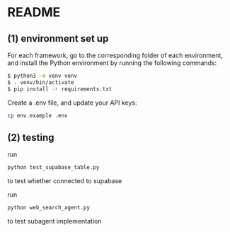 # README
## (1) environment set up
For each framework, go to the corresponding folder of each environment, and install the Python environment by running the following commands:
```bash
$ python3 -m venv venv
$ . venv/bin/activate
$ pip install -r requirements.txt
```
Create a .env file, and update your API keys:

```bash
cp env.example .env
```

## (2) testing
run 
```bash
python test_supabase_table.py
```
to test whether connected to supabase

run
```bash
python web_search_agent.py
```
to test subagent implementation